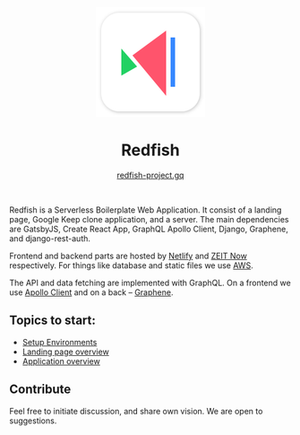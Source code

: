 <p align="center">
  <a href="https://redfish-project.gq/"><img src="/img/logo@2x.png" width="196" /></a>
  <h1 align="center">Redfish</h1>
  <p align="center"><a  href="https://redfish-project.gq/">redfish-project.gq</a></p>
</p>

<br/>

Redfish is a Serverless Boilerplate Web Application. It consist of a landing page, Google Keep clone application, and a server. The main dependencies are GatsbyJS, Create React App, GraphQL Apollo Client, Django, Graphene, and django-rest-auth.

Frontend and backend parts are hosted by [Netlify](https://netlify.com) and [ZEIT Now](https://zeit.co/) respectively. For things like database and static files we use [AWS](https://aws.amazon.com/).

The API and data fetching are implemented with GraphQL. On a frontend we use [Apollo Client](https://www.apollographql.com/docs/react/) and on a back – [Graphene](https://graphene-python.org/).

## Topics to start:

-   [Setup Environments](https://redfish-project.gq/docs/environments)
-   [Landing page overview](https://redfish-project.gq/docs/landing-page)
-   [Application overview](https://redfish-project.gq/docs/application)

## Contribute

Feel free to initiate discussion, and share own vision. We are open to suggestions. 
